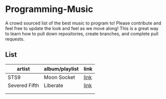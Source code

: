 # Programming-Music
A crowd sourced list of the best music to program to! Please contribute and feel free to update the look and feel as we move along! This is a great way to learn how to pull down repositories, create branches, and complete pull requests.

## List

|artist|album/playlist|link|
|---|---|---|
|STS9|Moon Socket|[link](https://open.spotify.com/album/3D0Qas7vQzxhtSQh7zHfln?si=D3dJBa4dQVOYjpO3ZaS4uA)|
|Severed Fifth|Liberate|[link](https://www.jonobacon.com/creative/)|
|   |   |   |
|   |   |   |
